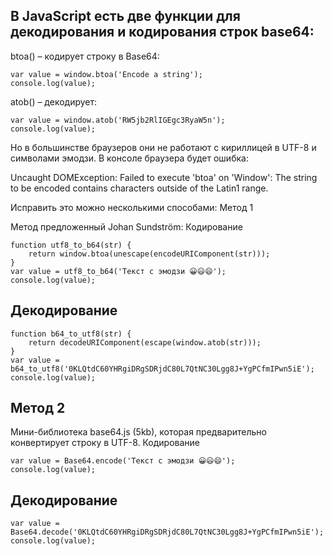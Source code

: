 ## В JavaScript есть две функции для декодирования и кодирования строк base64:

btoa() – кодирует строку в Base64:
```
var value = window.btoa('Encode a string');
console.log(value);
```

atob() – декодирует:
```
var value = window.atob('RW5jb2RlIGEgc3RyaW5n');
console.log(value);
```


Но в большинстве браузеров они не работают с кириллицей в UTF-8 и символами эмодзи.
В консоле браузера будет ошибка:

Uncaught DOMException: Failed to execute 'btoa' on 'Window': The string to be encoded contains characters outside of the Latin1 range.

Исправить это можно несколькими способами:
Метод 1

Метод предложенный Johan Sundström:
Кодирование
```
function utf8_to_b64(str) {
	return window.btoa(unescape(encodeURIComponent(str)));
}
var value = utf8_to_b64('Текст с эмодзи 😀😃😄');
console.log(value);
```

## Декодирование
```
function b64_to_utf8(str) {
	return decodeURIComponent(escape(window.atob(str)));
}
var value = b64_to_utf8('0KLQtdC60YHRgiDRgSDRjdC80L7QtNC30Lgg8J+YgPCfmIPwn5iE');
console.log(value);
```

## Метод 2

Мини-библиотека base64.js (5kb), которая предварительно конвертирует строку в UTF-8.
Кодирование

```
var value = Base64.encode('Текст с эмодзи 😀😃😄');
console.log(value);
```

## Декодирование

```
var value = Base64.decode('0KLQtdC60YHRgiDRgSDRjdC80L7QtNC30Lgg8J+YgPCfmIPwn5iE');
console.log(value);
```
